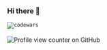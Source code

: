 ### Hi there 👋


<code>![codewars](https://www.codewars.com/users/gvkovalchuk/badges/large)</code></br>
</br>
![Profile view counter on GitHub](https://komarev.com/ghpvc/?username=gvkovalchuk)



